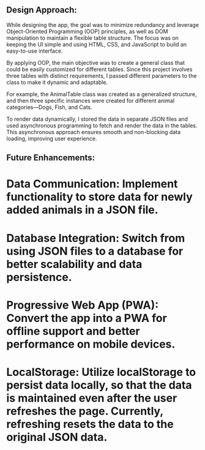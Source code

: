 ## Design Approach:
While designing the app, the goal was to minimize redundancy and leverage Object-Oriented Programming (OOP) principles, as well as DOM manipulation to maintain a flexible table structure. The focus was on keeping the UI simple and using HTML, CSS, and JavaScript to build an easy-to-use interface.

By applying OOP, the main objective was to create a general class that could be easily customized for different tables. Since this project involves three tables with distinct requirements, I passed different parameters to the class to make it dynamic and adaptable.

For example, the AnimalTable class was created as a generalized structure, and then three specific instances were created for different animal categories—Dogs, Fish, and Cats.

To render data dynamically, I stored the data in separate JSON files and used asynchronous programming to fetch and render the data in the tables. This asynchronous approach ensures smooth and non-blocking data loading, improving user experience.

## Future Enhancements:
# Data Communication: Implement functionality to store data for newly added animals in a JSON file.
# Database Integration: Switch from using JSON files to a database for better scalability and data persistence.
# Progressive Web App (PWA): Convert the app into a PWA for offline support and better performance on mobile devices.
# LocalStorage: Utilize localStorage to persist data locally, so that the data is maintained even after the user refreshes the page. Currently, refreshing resets the data to the original JSON data.
